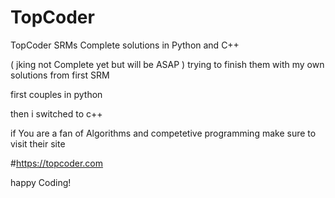 # TopCoder

TopCoder SRMs Complete solutions in Python and C++

( jking not Complete yet but will be ASAP )
trying to finish them with my own solutions from first SRM 

first couples in python

then i switched to c++

if You are a fan of Algorithms and competetive programming make sure to visit their site 

#https://topcoder.com

happy Coding! 
